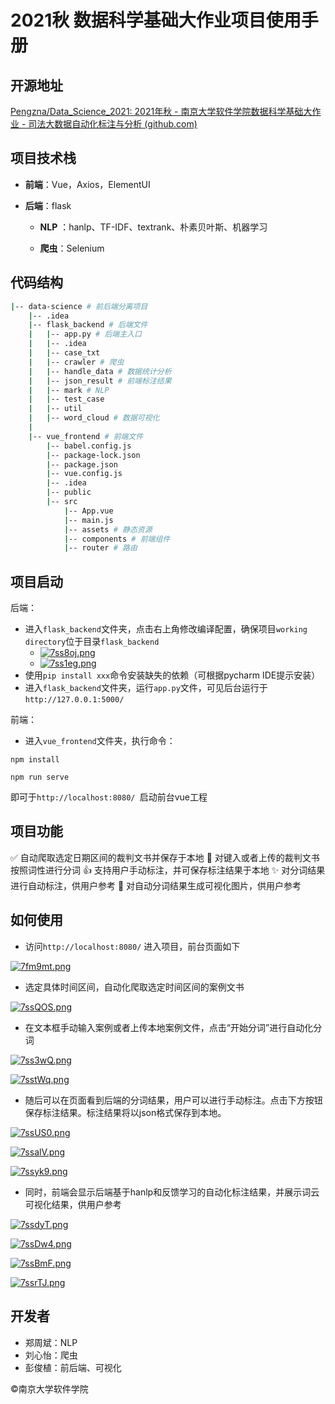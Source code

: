 # 2021秋 数据科学基础大作业项目使用手册

## 开源地址

[Pengzna/Data_Science_2021: 2021年秋 - 南京大学软件学院数据科学基础大作业 - 司法大数据自动化标注与分析 (github.com)](https://github.com/Pengzna/Data_Science_2021)

## 项目技术栈

- **前端**：Vue，Axios，ElementUI

- **后端**：flask

  - **NLP** ：hanlp、TF-IDF、textrank、朴素贝叶斯、机器学习

  - **爬虫**：Selenium

## 代码结构

```bash
|-- data-science # 前后端分离项目
    |-- .idea
    |-- flask_backend # 后端文件
    |   |-- app.py # 后端主入口
    |   |-- .idea
    |   |-- case_txt
    |   |-- crawler # 爬虫
    |   |-- handle_data # 数据统计分析
    |   |-- json_result # 前端标注结果
    |   |-- mark # NLP
    |   |-- test_case
    |   |-- util
    |   |-- word_cloud # 数据可视化
    | 
    |-- vue_frontend # 前端文件    
        |-- babel.config.js
        |-- package-lock.json
        |-- package.json
        |-- vue.config.js
        |-- .idea
        |-- public
        |-- src
            |-- App.vue
            |-- main.js
            |-- assets # 静态资源
            |-- components # 前端组件
            |-- router # 路由
```

## 项目启动

后端：

- 进入`flask_backend`文件夹，点击右上角修改编译配置，确保项目`working directory`位于目录`flask_backend`
  - [![7ss8oj.png](https://s4.ax1x.com/2022/01/19/7ss8oj.png)](https://imgtu.com/i/7ss8oj)
  - [![7ss1eg.png](https://s4.ax1x.com/2022/01/19/7ss1eg.png)](https://imgtu.com/i/7ss1eg)
- 使用`pip install xxx`命令安装缺失的依赖（可根据pycharm IDE提示安装）
- 进入`flask_backend`文件夹，运行`app.py`文件，可见后台运行于`http://127.0.0.1:5000/`

前端：

- 进入`vue_frontend`文件夹，执行命令：

```
npm install
```

```
npm run serve
```
即可于`http://localhost:8080/ `启动前台vue工程

## 项目功能

✅ 自动爬取选定日期区间的裁判文书并保存于本地
🙌 对键入或者上传的裁判文书按照词性进行分词
👍 支持用户手动标注，并可保存标注结果于本地
✨ 对分词结果进行自动标注，供用户参考
🎁 对自动分词结果生成可视化图片，供用户参考

## 如何使用

- 访问`http://localhost:8080/` 进入项目，前台页面如下

[![7fm9mt.png](https://s4.ax1x.com/2022/01/22/7fm9mt.png)](https://imgtu.com/i/7fm9mt)

- 选定具体时间区间，自动化爬取选定时间区间的案例文书

[![7ssQOS.png](https://s4.ax1x.com/2022/01/19/7ssQOS.png)](https://imgtu.com/i/7ssQOS)

- 在文本框手动输入案例或者上传本地案例文件，点击“开始分词”进行自动化分词

[![7ss3wQ.png](https://s4.ax1x.com/2022/01/19/7ss3wQ.png)](https://imgtu.com/i/7ss3wQ)

[![7sstWq.png](https://s4.ax1x.com/2022/01/19/7sstWq.png)](https://imgtu.com/i/7sstWq)

- 随后可以在页面看到后端的分词结果，用户可以进行手动标注。点击下方按钮保存标注结果。标注结果将以json格式保存到本地。

[![7ssUS0.png](https://s4.ax1x.com/2022/01/19/7ssUS0.png)](https://imgtu.com/i/7ssUS0)

[![7ssalV.png](https://s4.ax1x.com/2022/01/19/7ssalV.png)](https://imgtu.com/i/7ssalV)

[![7ssyk9.png](https://s4.ax1x.com/2022/01/19/7ssyk9.png)](https://imgtu.com/i/7ssyk9)

- 同时，前端会显示后端基于hanlp和反馈学习的自动化标注结果，并展示词云可视化结果，供用户参考

[![7ssdyT.png](https://s4.ax1x.com/2022/01/19/7ssdyT.png)](https://imgtu.com/i/7ssdyT)

[![7ssDw4.png](https://s4.ax1x.com/2022/01/19/7ssDw4.png)](https://imgtu.com/i/7ssDw4)

[![7ssBmF.png](https://s4.ax1x.com/2022/01/19/7ssBmF.png)](https://imgtu.com/i/7ssBmF)

[![7ssrTJ.png](https://s4.ax1x.com/2022/01/19/7ssrTJ.png)](https://imgtu.com/i/7ssrTJ)

## 开发者

- 郑周斌：NLP
- 刘心怡：爬虫
- 彭俊植：前后端、可视化

©南京大学软件学院
